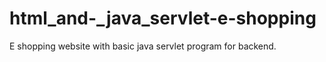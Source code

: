 # html_and-_java_servlet-e-shopping
E shopping website with basic java servlet program for backend.
